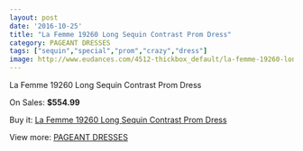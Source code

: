 ```yaml
---
layout: post
date: '2016-10-25'
title: "La Femme 19260 Long Sequin Contrast Prom Dress"
category: PAGEANT DRESSES
tags: ["sequin","special","prom","crazy","dress"]
image: http://www.eudances.com/4512-thickbox_default/la-femme-19260-long-sequin-contrast-prom-dress.jpg
---
```

La Femme 19260 Long Sequin Contrast Prom Dress

On Sales: **$554.99**
<a href="https://www.eudances.com/en/pageant-dresses/1507-la-femme-19260-long-sequin-contrast-prom-dress.html"><amp-img layout="responsive" width="600" height="600" src="//www.eudances.com/4512-thickbox_default/la-femme-19260-long-sequin-contrast-prom-dress.jpg" alt="La Femme 19260 Long Sequin Contrast Prom Dress 0" /></a>
<a href="https://www.eudances.com/en/pageant-dresses/1507-la-femme-19260-long-sequin-contrast-prom-dress.html"><amp-img layout="responsive" width="600" height="600" src="//www.eudances.com/4513-thickbox_default/la-femme-19260-long-sequin-contrast-prom-dress.jpg" alt="La Femme 19260 Long Sequin Contrast Prom Dress 1" /></a>
<a href="https://www.eudances.com/en/pageant-dresses/1507-la-femme-19260-long-sequin-contrast-prom-dress.html"><amp-img layout="responsive" width="600" height="600" src="//www.eudances.com/4514-thickbox_default/la-femme-19260-long-sequin-contrast-prom-dress.jpg" alt="La Femme 19260 Long Sequin Contrast Prom Dress 2" /></a>

Buy it: [La Femme 19260 Long Sequin Contrast Prom Dress](https://www.eudances.com/en/pageant-dresses/1507-la-femme-19260-long-sequin-contrast-prom-dress.html "La Femme 19260 Long Sequin Contrast Prom Dress")

View more: [PAGEANT DRESSES](https://www.eudances.com/en/16-pageant-dresses "PAGEANT DRESSES")